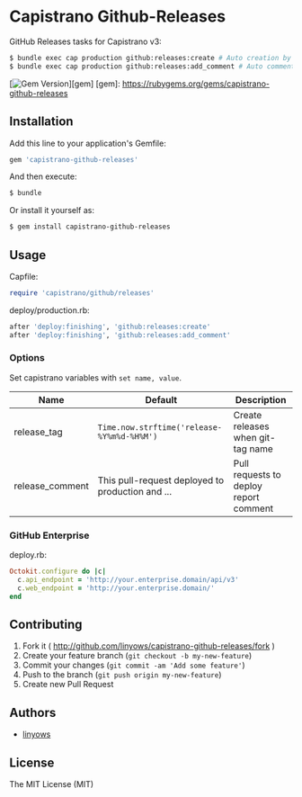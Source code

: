Capistrano Github-Releases
==========================

GitHub Releases tasks for Capistrano v3:

```sh
$ bundle exec cap production github:releases:create # Auto creation by last pull-request
$ bundle exec cap production github:releases:add_comment # Auto comment to last pull-request
```

[![Gem Version](https://badge.fury.io/rb/capistrano-github-releases.png)][gem]
[gem]: https://rubygems.org/gems/capistrano-github-releases

Installation
------------

Add this line to your application's Gemfile:

```ruby
gem 'capistrano-github-releases'
```

And then execute:

```sh
$ bundle
```

Or install it yourself as:

```sh
$ gem install capistrano-github-releases
```

Usage
-----

Capfile:

```ruby
require 'capistrano/github/releases'
```

deploy/production.rb:

```ruby
after 'deploy:finishing', 'github:releases:create'
after 'deploy:finishing', 'github:releases:add_comment'
```

### Options

Set capistrano variables with `set name, value`.

Name            | Default                                          | Description
----            | -------                                          | -----------
release_tag     | `Time.now.strftime('release-%Y%m%d-%H%M')`       | Create releases when git-tag name
release_comment | This pull-request deployed to production and ... | Pull requests to deploy report comment

### GitHub Enterprise

deploy.rb:

```ruby
Octokit.configure do |c|
  c.api_endpoint = 'http://your.enterprise.domain/api/v3'
  c.web_endpoint = 'http://your.enterprise.domain/'
end
```

Contributing
------------

1. Fork it ( http://github.com/linyows/capistrano-github-releases/fork )
2. Create your feature branch (`git checkout -b my-new-feature`)
3. Commit your changes (`git commit -am 'Add some feature'`)
4. Push to the branch (`git push origin my-new-feature`)
5. Create new Pull Request

Authors
-------

- [linyows](https://github.com/linyows)

License
-------

The MIT License (MIT)
